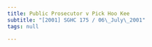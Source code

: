 ```yaml
---
title: Public Prosecutor v Pick Hoo Kee
subtitle: "[2001] SGHC 175 / 06\_July\_2001"
tags: null

---
```


